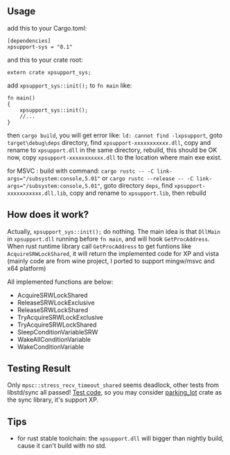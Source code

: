 ## Usage

add this to your Cargo.toml:
```
[dependencies]
xpsupport-sys = "0.1"
```
and this to your crate root:
```
extern crate xpsupport_sys;
```
add `xpsupport_sys::init();` to `fn main` like:
```
fn main()
{
    xpsupport_sys::init();
	//...
}	
```
then `cargo build`, you will get error like: `ld: cannot find -lxpsupport`, goto `target\debug\deps` directory, find `xpsupport-xxxxxxxxxxx.dll`, copy and rename to `xpsupport.dll` in the same directory, rebuild, this should be OK now, copy `xpsupport-xxxxxxxxxxx.dll` to the location where main exe exist.

for MSVC : build with command: `cargo rustc -- -C link-args="/subsystem:console,5.01"` or `cargo rustc --release -- -C link-args="/subsystem:console,5.01"`, goto directory `deps`, find `xpsupport-xxxxxxxxxxx.dll.lib`, copy and rename to `xpsupport.lib`, then rebuild

## How does it work?

Actually, `xpsupport_sys::init();` do nothing. The main idea is that `DllMain` in `xpsupport.dll` running before `fn main`, and will hook `GetProcAddress`. When rust runtime library call `GetProcAddress` to get funtions like `AcquireSRWLockShared`, it will return the implemented code for XP and vista (mainly code are from wine project, I ported to support mingw/msvc and x64 platform)

All implemented functions are below:

* AcquireSRWLockShared
* ReleaseSRWLockExclusive
* ReleaseSRWLockShared
* TryAcquireSRWLockExclusive
* TryAcquireSRWLockShared
* SleepConditionVariableSRW
* WakeAllConditionVariable
* WakeConditionVariable

## Testing Result
Only `mpsc::stress_recv_timeout_shared` seems deadlock, other tests from libstd/sync all passed! [Test code](https://github.com/lynnux/xpsupport-sys/tree/master/test),
so you may consider [parking_lot](https://github.com/Amanieu/parking_lot) crate as the sync library, it's support XP.

## Tips
- for rust stable toolchain: the `xpsupport.dll` will bigger than nightly build, cause it can't build with no std.

